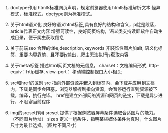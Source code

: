 1. doctype作用
html5标准网页声明，规定浏览器使用html5标准解析文本
怪异模式，标准模式，doctype则为标准模式。


2. 关于html语义化
良好的语义html标签,具有良好的结构和含义，p就是段落，article代表正文内容
增强可读性，良好网页结构，语义类支持读屏软件自动生成目录，便于爬虫获取信息


3. 关于前端seo
合理的title,description,keywords
非装饰性图片加alt,
语义化标签，重要内容靠前，且不要js输出，爬虫无法执行js获取内容


4. 关于meta标签
描述html网页文档的元信息，
charset：文档编码形式,
http-equiv：http缓存,
view-port： 移动端控制视口大小相关;


5. src和href的区别
src 指向外部资源并嵌入到标签内，会下载并应用到文档内，下载是同步会阻塞，浏览器解析到指向资源，会暂停运行直到资源被下载，编译，执行完毕。
href是建立外部网络资源和网页的链接，下载是异步进行，不阻塞当前程序


6. img的srcset作用
srcset 提供了根据浏览器屏幕条件选取合适图片的能力。（不同图片地址）
sizes  定义一组条件，指明某些媒体条件为真时，什么图片尺寸为最佳选择。（图片不同尺寸）
